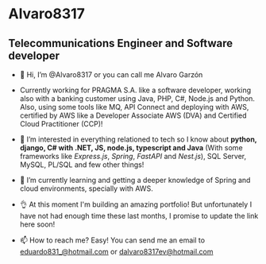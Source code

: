 # Alvaro8317
## Telecommunications Engineer and Software developer

- 👋 Hi, I’m @Alvaro8317 or you can call me Alvaro Garzón

- Currently working for PRAGMA S.A. like a software developer, working also with a banking customer using Java, PHP, C#, Node.js and Python. Also, using some tools like MQ, API Connect and deploying with AWS, certified by AWS like a Developer Associate AWS (DVA) and Certified Cloud Practitioner (CCP)!

- 👀 I’m interested in everything relationed to tech so I know about **python, django, C# with .NET, JS, node.js, typescript and Java** (With some frameworks like *Express.js*, *Spring*, *FastAPI* and *Nest.js*), SQL Server, MySQL, PL/SQL and few other things!

- 🌱 I’m currently learning and getting a deeper knowledge of Spring and cloud environments, specially with AWS.

- 👌 At this moment I'm building an amazing portfolio! But unfortunately I have not had enough time these last months, I promise to update the link here soon!

- 📫 How to reach me? Easy! You can send me an email to eduardo831_@hotmail.com or dalvaro8317ev@hotmail.com

<!---
Alvaro8317/Alvaro8317 is a ✨ special ✨ repository because its `README.md` (this file) appears on your GitHub profile.
You can click the Preview link to take a look at your changes.
--->
